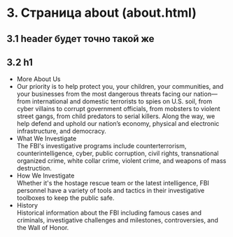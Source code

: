 # 3. Страница about (about.html)  
## 3.1 header будет точно такой же  
## 3.2 h1
- More About Us  
- Our priority is to help protect you, your children, your communities, and your businesses from the most dangerous threats facing our nation—from international and domestic terrorists to spies on U.S. soil, from cyber villains to corrupt government officials, from mobsters to violent street gangs, from child predators to serial killers. Along the way, we help defend and uphold our nation’s economy, physical and electronic infrastructure, and democracy.   
- What We Investigate  
The FBI's investigative programs include counterterrorism, counterintelligence, cyber, public corruption, civil rights, transnational organized crime, white collar crime, violent crime, and weapons of mass destruction.  
- How We Investigate  
Whether it's the hostage rescue team or the latest intelligence, FBI personnel have a variety of tools and tactics in their investigative toolboxes to keep the public safe.  
- History  
Historical information about the FBI including famous cases and criminals, investigative challenges and milestones, controversies, and the Wall of Honor.  

